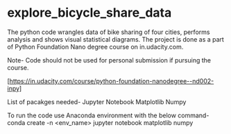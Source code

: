 # explore_bicycle_share_data
The python code wrangles data of bike sharing of four cities, performs analysis and shows visual statistical diagrams. The project is done as a part of Python Foundation Nano degree course on in.udacity.com. 

Note- Code should not be used for personal submission if pursuing the course. 

[https://in.udacity.com/course/python-foundation-nanodegree--nd002-inpy]

List of pacakges needed-
  Jupyter Notebook
  Matplotlib
  Numpy

To run the code use Anaconda environment with the below command-
  conda create -n <env_name> jupyter notebook matplotlib numpy
  
